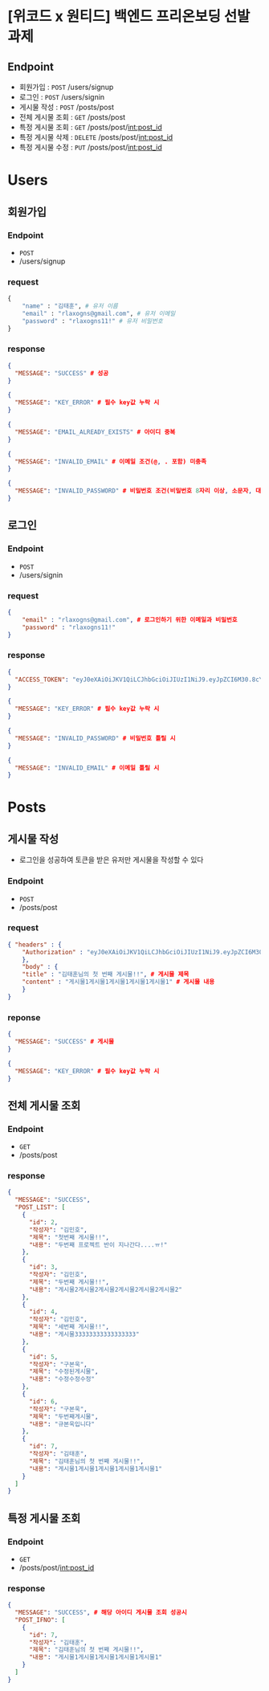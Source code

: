 # [위코드 x 원티드] 백엔드 프리온보딩 선발 과제
## Endpoint
- 회원가입 : `POST` /users/signup
- 로그인 : `POST` /users/signin
- 게시물 작성 : `POST` /posts/post
- 전체 게시물 조회 : `GET` /posts/post
- 특정 게시물 조회 : `GET` /posts/post/<int:post_id>
- 특정 게시물 삭제 : `DELETE` /posts/post/<int:post_id>
- 특정 게시물 수정 : `PUT` /posts/post/<int:post_id>


# Users
## 회원가입 
### Endpoint
- `POST` 
- /users/signup


### request
```python
{
	"name" : "김태훈", # 유저 이름
	"email" : "rlaxogns@gmail.com", # 유저 이메일
	"password" : "rlaxogns11!" # 유저 비밀번호
}
```

### response
```json
{
  "MESSAGE": "SUCCESS" # 성공
}
```

```json
{
  "MESSAGE": "KEY_ERROR" # 필수 key값 누락 시
}
```

```json
{
  "MESSAGE": "EMAIL_ALREADY_EXISTS" # 아이디 중복  
}
```


```json
{
  "MESSAGE": "INVALID_EMAIL" # 이메일 조건(@, . 포함) 미충족 
}
```

```json
{
  "MESSAGE": "INVALID_PASSWORD" # 비밀번호 조건(비밀번호 8자리 이상, 소문자, 대문자, 특수문자) 미충족
}
```


## 로그인
### Endpoint
- `POST` 
- /users/signin

### request
```json
{
	"email" : "rlaxogns@gmail.com", # 로그인하기 위한 이메일과 비밀번호
	"password" : "rlaxogns11!"
}
```

### response
```json
{
  "ACCESS_TOKEN": "eyJ0eXAiOiJKV1QiLCJhbGciOiJIUzI1NiJ9.eyJpZCI6M30.8cYBjkeD45vXzEbv9SDyIg-bew6LMqaLQKJ_sKXYU1Y" # 로그인 성공시 토큰 발급
}
```

```json
{
  "MESSAGE": "KEY_ERROR" # 필수 key값 누락 시
}
```

```json
{
  "MESSAGE": "INVALID_PASSWORD" # 비밀번호 틀릴 시
}
```

```json
{
  "MESSAGE": "INVALID_EMAIL" # 이메일 틀릴 시
}
```

# Posts
## 게시물 작성
- 로그인을 성공하여 토큰을 받은 유저만 게시물을 작성할 수 있다

### Endpoint
- `POST` 
- /posts/post

### request
```json
{ "headers" : {
    "Authorization" : "eyJ0eXAiOiJKV1QiLCJhbGciOiJIUzI1NiJ9.eyJpZCI6M30.8cYBjkeD45vXzEbv9SDyIg-bew6LMqaLQKJ_sKXYU1Y"
    },
    "body" : {
	"title" : "김태훈님의 첫 번째 게시물!!", # 게시물 제목
	"content" : "게시물1게시물1게시물1게시물1게시물1" # 게시물 내용
    }
}
```

### reponse
```json
{
  "MESSAGE": "SUCCESS" # 게시물 
}
```

```json
{
  "MESSAGE": "KEY_ERROR" # 필수 key값 누락 시
}
```

## 전체 게시물 조회
### Endpoint
- `GET` 
- /posts/post

### response
```json
{
  "MESSAGE": "SUCCESS",
  "POST_LIST": [
    {
      "id": 2,
      "작성자": "김민호",
      "제목": "첫번째 게시물!!",
      "내용": "두번째 프로젝트 반이 지나간다....ㅠ!"
    },
    {
      "id": 3,
      "작성자": "김민호",
      "제목": "두번째 게시물!!",
      "내용": "게시물2게시물2게시물2게시물2게시물2게시물2"
    },
    {
      "id": 4,
      "작성자": "김민호",
      "제목": "세번째 게시물!!",
      "내용": "게시물33333333333333333"
    },
    {
      "id": 5,
      "작성자": "구본욱",
      "제목": "수정된게시물",
      "내용": "수정수정수정"
    },
    {
      "id": 6,
      "작성자": "구본욱",
      "제목": "두번째게시물",
      "내용": "규본욱입니다"
    },
    {
      "id": 7,
      "작성자": "김태훈",
      "제목": "김태훈님의 첫 번째 게시물!!",
      "내용": "게시물1게시물1게시물1게시물1게시물1"
    }
  ]
}
```

## 특정 게시물 조회
### Endpoint
- `GET` 
- /posts/post/<int:post_id>

### response
```json
{
  "MESSAGE": "SUCCESS", # 해당 아이디 게시물 조회 성공시
  "POST_IFNO": [
    {
      "id": 7,
      "작성자": "김태훈",
      "제목": "김태훈님의 첫 번째 게시물!!",
      "내용": "게시물1게시물1게시물1게시물1게시물1"
    }
  ]
}
```
